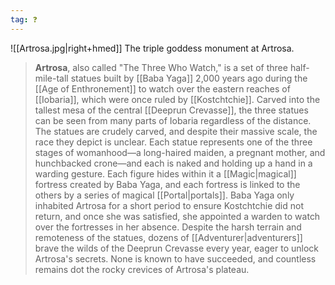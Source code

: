 ```yaml
---
tag: ❓
---
```

![[Artrosa.jpg|right+hmed]] 
 The triple goddess monument at Artrosa.
> **Artrosa**, also called "The Three Who Watch," is a set of three half-mile-tall statues built by [[Baba Yaga]] 2,000 years ago during the [[Age of Enthronement]] to watch over the eastern reaches of [[Iobaria]], which were once ruled by [[Kostchtchie]]. Carved into the tallest mesa of the central [[Deeprun Crevasse]], the three statues can be seen from many parts of Iobaria regardless of the distance.
> The statues are crudely carved, and despite their massive scale, the race they depict is unclear. Each statue represents one of the three stages of womanhood—a long-haired maiden, a pregnant mother, and hunchbacked crone—and each is naked and holding up a hand in a warding gesture.
> Each figure hides within it a [[Magic|magical]] fortress created by Baba Yaga, and each fortress is linked to the others by a series of magical [[Portal|portals]]. Baba Yaga only inhabited Artrosa for a short period to ensure Kostchtchie did not return, and once she was satisfied, she appointed a warden to watch over the fortresses in her absence.
> Despite the harsh terrain and remoteness of the statues, dozens of [[Adventurer|adventurers]] brave the wilds of the Deeprun Crevasse every year, eager to unlock Artrosa's secrets. None is known to have succeeded, and countless remains dot the rocky crevices of Artrosa's plateau.








